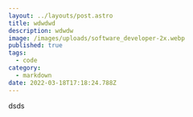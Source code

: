 ```yaml
---
layout: ../layouts/post.astro
title: wdwdwd
description: wdwdw
image: /images/uploads/software_developer-2x.webp
published: true
tags:
  - code
category:
  - markdown
date: 2022-03-18T17:18:24.788Z
---
```

dsds